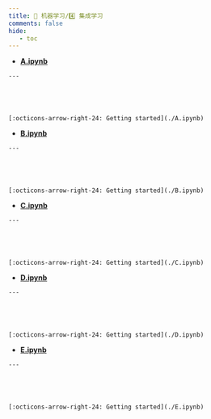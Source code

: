 ```yaml
---
title: 👺 机器学习/4️⃣ 集成学习
comments: false
hide:
   - toc
---
```


<div class="grid cards index-info" markdown>

-    __[A.ipynb](./A.ipynb)__

	---

	

	

	[:octicons-arrow-right-24: Getting started](./A.ipynb)

-    __[B.ipynb](./B.ipynb)__

	---

	

	

	[:octicons-arrow-right-24: Getting started](./B.ipynb)

-    __[C.ipynb](./C.ipynb)__

	---

	

	

	[:octicons-arrow-right-24: Getting started](./C.ipynb)

-    __[D.ipynb](./D.ipynb)__

	---

	

	

	[:octicons-arrow-right-24: Getting started](./D.ipynb)

-    __[E.ipynb](./E.ipynb)__

	---

	

	

	[:octicons-arrow-right-24: Getting started](./E.ipynb)

</div>